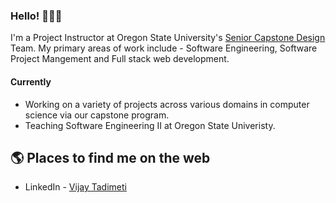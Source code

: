 ### Hello! 👨🏻‍💻

I'm a Project Instructor at Oregon State University's [Senior Capstone Design](https://eecs.oregonstate.edu/industry-relations/capstone-and-senior-design-projects)
Team. My primary areas of work include - Software Engineering, Software Project Mangement and Full stack web development.

#### Currently

* Working on a variety of projects across various domains in computer science via our capstone program. 
* Teaching Software Engineering II at Oregon State Univeristy. 

## 🌎 Places to find me on the web
- LinkedIn - [Vijay Tadimeti](https://in.linkedin.com/in/vijaytadimeti)



